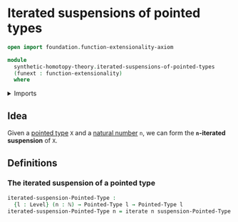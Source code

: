 # Iterated suspensions of pointed types

```agda
open import foundation.function-extensionality-axiom

module
  synthetic-homotopy-theory.iterated-suspensions-of-pointed-types
  (funext : function-extensionality)
  where
```

<details><summary>Imports</summary>

```agda
open import elementary-number-theory.natural-numbers

open import foundation.iterating-functions funext
open import foundation.universe-levels

open import structured-types.pointed-types

open import synthetic-homotopy-theory.suspensions-of-pointed-types funext
```

</details>

## Idea

Given a [pointed type](structured-types.pointed-types.md) `X` and a
[natural number](elementary-number-theory.natural-numbers.md) `n`, we can form
the **`n`-iterated suspension** of `X`.

## Definitions

### The iterated suspension of a pointed type

```agda
iterated-suspension-Pointed-Type :
  {l : Level} (n : ℕ) → Pointed-Type l → Pointed-Type l
iterated-suspension-Pointed-Type n = iterate n suspension-Pointed-Type
```
